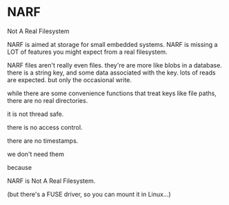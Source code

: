 NARF
====

Not A Real Filesystem

NARF is aimed at storage for small embedded systems.
NARF is missing a LOT of features you might expect from a real filesystem.

NARF files aren't really even files.
they're are more like blobs in a database.
there is a string key, and some data associated with the key.
lots of reads are expected.
but only the occasional write.

while there are some convenience functions that treat keys like file paths, there are no real directories.

it is not thread safe.

there is no access control.

there are no timestamps.

we don't need them

because

NARF is Not A Real Filesystem.

(but there's a FUSE driver, so you can mount it in Linux...)
